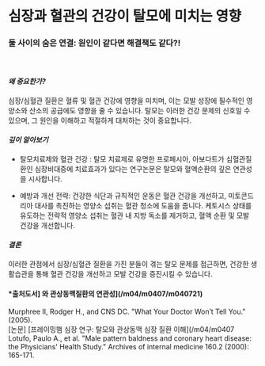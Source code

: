 
# 심장과 혈관의 건강이 탈모에 미치는 영향
  
### 둘 사이의 숨은 연결: 원인이 같다면 해결책도 같다?!   
　  
#### ***왜 중요한가?***   
심장/심혈관 질환은 혈류 및 혈관 건강에 영향을 미치며, 이는 모발 성장에 필수적인 영양소와 산소의 공급에도 영향을 줄 수 있습니다. 탈모는 이러한 건강 문제의 신호일 수 있으며, 그 원인을 이해하고 적절하게 대처하는 것이 중요합니다. 

#### ***깊이 알아보기*** 

- 탈모치료제와 혈관 건강 : 탈모 치료제로 유명한 프로페시아, 아보다트가 심혈관질환인 심장비대증에 치료효과가 있다는 연구논문은 탈모와 혈액순환의 깊은 연관성을 시사합니다. 

- 예방과 개선 전략: 건강한 식단과 규칙적인 운동은 혈관 건강을 개선하고, 미토콘드리아 대사를 촉진하는 영양소 섭취는 혈관 청소에 도움을 줍니다. 케토시스 상태를 유도하는 전략적 영양소 섭취는 혈관 내 지방 독소를 제거하고, 혈액 순환 및 모발 건강을 개선합니다. 

#### ***결론***  
이러한 관점에서 심장/심혈관 질환을 가진 분들이 겪는 탈모 문제를 접근하면, 건강한 생활습관을 통해 혈관 건강을 개선하고 모발 건강을 증진시킬 수 있습니다.

#### ***출처**도서] 와 관상동맥질환의 연관성](/m04/m0407/m040721)   
Murphree II, Rodger H., and CNS DC. "What Your Doctor Won’t Tell You." (2005).  
[논문] [프레이밍햄 심장 연구: 탈모와 관상동맥 심장 질환 이해](/m04/m0407
Lotufo, Paulo A., et al. "Male pattern baldness and coronary heart disease: the Physicians' Health Study." Archives of internal medicine 160.2 (2000): 165-171.
<!--stackedit_data:
eyJoaXN0b3J5IjpbLTEyNjkwMzg4MjgsLTI4ODUyODg2OSwxMT
cxNTU3NzU0LDgxNjk3MjA4Myw0OTQ4NDc0MTAsMTAwNjk2ODQ5
XX0=
-->